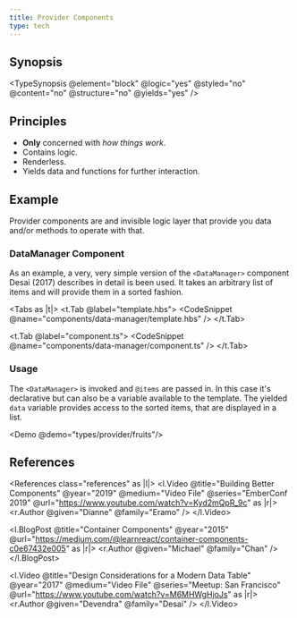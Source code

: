 ```yaml
---
title: Provider Components
type: tech
---
```


## Synopsis

<TypeSynopsis @element="block" @logic="yes" @styled="no" @content="no" @structure="no"
@yields="yes" />

## Principles

- **Only** concerned with _how things work_.
- Contains logic.
- Renderless.
- Yields data and functions for further interaction.

## Example

Provider components are and invisible logic layer that provide you data and/or
methods to operate with that.

### DataManager Component

As an example, a very, very simple version of the `<DataManager>` component
Desai (2017) describes in detail is been used. It takes an arbitrary list of
items and will provide them in a sorted fashion.

<Tabs as |t|>
<t.Tab @label="template.hbs">
<CodeSnippet @name="components/data-manager/template.hbs" />
</t.Tab>

<t.Tab @label="component.ts">
<CodeSnippet @name="components/data-manager/component.ts" />
</t.Tab>
</Tabs>

### Usage

The `<DataManager>` is invoked and `@items` are passed in. In this case it's
declarative but can also be a variable available to the template. The yielded
`data` variable provides access to the sorted items, that are displayed in a list.

<Demo @demo="types/provider/fruits"/>

## References

<References class="references" as |l|>
<l.Video @title="Building Better Components" @year="2019" @medium="Video
File" @series="EmberConf 2019" @url="https://www.youtube.com/watch?v=Kyd2mQpR_9c" as |r|>
<r.Author @given="Dianne" @family="Eramo" />
</l.Video>

<l.BlogPost @title="Container Components" @year="2015"
@url="https://medium.com/@learnreact/container-components-c0e67432e005" as |r|>
<r.Author @given="Michael" @family="Chan" />
</l.BlogPost>

<l.Video @title="Design Considerations for a Modern Data Table" @year="2017" @medium="Video
File" @series="Meetup: San Francisco" @url="https://www.youtube.com/watch?v=M6MHWgHjoJs" as |r|>
<r.Author @given="Devendra" @family="Desai" />
</l.Video>
</References>
